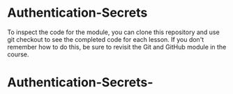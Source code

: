 # Authentication-Secrets

To inspect the code for the module, you can clone this repository and use git checkout to see the completed code for each lesson. If you don't remember how to do this, be sure to revisit the Git and GitHub module in the course.
# Authentication-Secrets-

